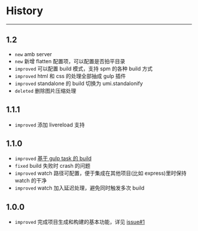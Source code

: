 # History

---

## 1.2

* `new` amb server
* `new` 新增 flatten 配置项，可以配置是否拍平目录
* `improved` 可以配置 build 模式，支持 spm 的各种 build 方式
* `improved` html 和 css 的处理全部抽成 gulp 插件
* `improved` standalone 的 build 切换为 umi.standalonify
* `deleted` 删除图片压缩处理

## 1.1.1

* `improved` 添加 livereload 支持

## 1.1.0

* `improved` [基于 gulp task 的 build](https://github.com/animajs/amb/pull/3)
* `fixed` build 失败时 crash 的问题
* `improved` watch 路径可配置，便于集成在其他项目(比如 express)里时保持 watch 的干净
* `improved` watch 加入延迟处理，避免同时触发多次 build

## 1.0.0

* `improved` 完成项目生成和构建的基本功能，详见 [issue#1](https://github.com/animajs/amb/issues/1)
